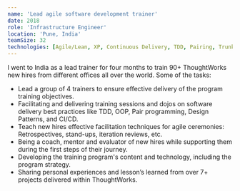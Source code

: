 ```yaml
---
name: 'Lead agile software development trainer'
date: 2018
role: 'Infrastructure Engineer'
location: 'Pune, India'
teamSize: 32
technologies: [Agile/Lean, XP, Continuous Delivery, TDD, Pairing, Trunk base development, OOP]
---
```


I went to India as a lead trainer for four months to train 90+ ThoughtWorks new hires from different offices all over the world. Some of the tasks:

-   Lead a group of 4 trainers to ensure effective delivery of the program training objectives.
-   Facilitating and delivering training sessions and dojos on software delivery best practices like TDD, OOP, Pair programming, Design Patterns, and CI/CD.
-   Teach new hires effective facilitation techniques for agile ceremonies: Retrospectives, stand-ups, iteration reviews, etc.
-   Being a coach, mentor and evaluator of new hires while supporting them during the first steps of their journey.
-   Developing the training program's content and technology, including the program strategy.
-   Sharing personal experiences and lesson’s learned from over 7+ projects delivered within ThoughtWorks.
